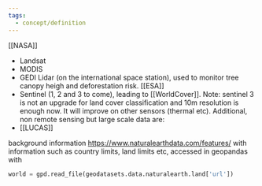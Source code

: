 ```yaml
---
tags:
  - concept/definition
---
```

[[NASA]]
- Landsat
- MODIS
- GEDI Lidar (on the international space station), used to monitor tree canopy heigh and deforestation risk.
[[ESA]]
- Sentinel (1, 2 and 3 to come), leading to [[WorldCover]]. Note: sentinel 3 is not an upgrade for land cover classification and 10m resolution is enough now. It will improve on other sensors (thermal etc).
Additional, non remote sensing but large scale data are:
- [[LUCAS]]

background information
https://www.naturalearthdata.com/features/ with information such as country limits, land limits etc, accessed in geopandas with 
```python
world = gpd.read_file(geodatasets.data.naturalearth.land['url'])
```